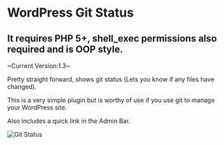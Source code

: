 WordPress Git Status
=============================

It requires PHP 5+, shell_exec permissions also required and is OOP style.
---------------------------------------

~Current Version:1.3~

Pretty straight forward, shows git status (Lets you know if any files have changed).

This is a very simple plugin but is worthy of use if you use git to manage your WordPress site.

Also includes a quick link in the Admin Bar.

![Git Status](https://github.com/topdown/WordPress-Plugins/raw/master/git_status/screenshot.png?raw=true "Git Status")

